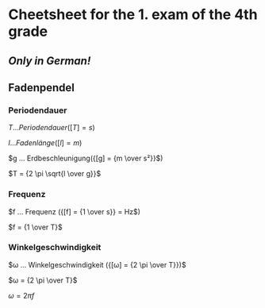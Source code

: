 # Cheetsheet for the 1. exam of the 4th grade

*Only in German!*
---

## Fadenpendel

### Periodendauer

$T ... Periodendauer({[T]} = s)$

$l ... Fadenlänge({[l] = m})$

$g ... Erdbeschleunigung({[g] = {m \over s²}}$)

$T = {2 \pi \sqrt{l \over g}}$

### Frequenz

$f ... Frequenz ({[f] = {1 \over s}} = Hz$)

$f = {1 \over T}$

### Winkelgeschwindigkeit

$ω ... Winkelgeschwindigkeit ({[ω] = {2 \pi \over T}})$

$ω = {2 \pi \over T}$

$ω = {2 \pi f}$
